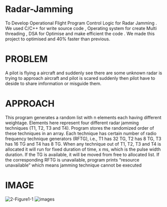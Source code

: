 # Radar-Jamming
To Develop Operational Flight Program Control Logic for Radar Jamming . We used C/C++ for write source code , Operating system for create Multi threading , DSA for Optimise and make efficient the code . We made this project to optimised and 40% faster than previous.
# PROBLEM 
A pilot is flying a aircraft and suddenly see there are some unknown radar is trying to approach aircraft and pilot is scared suddenly then pilot have to deside to share imformation or misguide them. 
# APPROACH
This program generates a random list with n elements each having different weightage.
Elements here represent four different radar jamming techniques (T1, T2, T3 and T4).
Program stores the randomized order of these techniques in an array.
Each technique has certain number of radio frequency technique generators (RFTG), i.e., T1
has 32 TG, T2 has 8 TG, T3 has 16 TG and T4 has 8 TG.
When any technique out of T1, T2, T3 and T4 is allocated it will run for fixed duration of time,
x ms, which is the pulse width duration.
If the TG is available, it will be moved from free to allocated list.
If the corresponding RFTG is unavailable, program prints “resource unavailable” which
means jamming technique cannot be executed
# IMAGE
![2-Figure1-1](https://user-images.githubusercontent.com/81713226/221400844-0afdb206-5606-4e2b-9043-16ca34360012.png)
![images](https://user-images.githubusercontent.com/81713226/220985961-d0432f57-726d-4a4e-bb4a-b6999212f211.jpeg)
